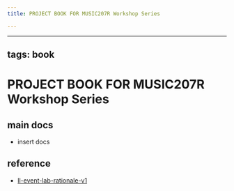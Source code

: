 ```yaml
---
title: PROJECT BOOK FOR MUSIC207R Workshop Series

---
```



---
tags: book
---

PROJECT BOOK FOR MUSIC207R Workshop Series
===

main docs
---

- insert docs

reference
---

- [ll-event-lab-rationale-v1](/AunryFEcRm6SG8qAbHAyIw)

